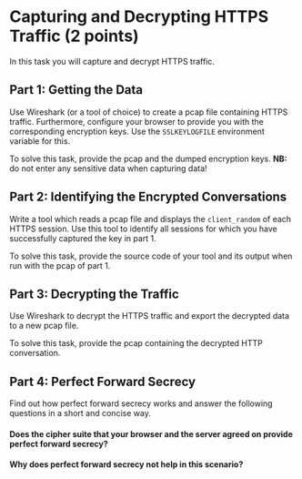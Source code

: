 # Capturing and Decrypting HTTPS Traffic (2 points)
In this task you will capture and decrypt HTTPS traffic.

## Part 1: Getting the Data
Use Wireshark (or a tool of choice) to create a pcap file containing HTTPS traffic. Furthermore,
configure your browser to provide you with the corresponding encryption keys. Use the 
`SSLKEYLOGFILE` environment variable for this.

To solve this task, provide the pcap and the dumped encryption keys. **NB:** do not enter any
sensitive data when capturing data!

## Part 2: Identifying the Encrypted Conversations
Write a tool which reads a pcap file and displays the `client_random` of each HTTPS session. Use
this tool to identify all sessions for which you have successfully captured the key in part 1.

To solve this task, provide the source code of your tool and its output when run with the pcap of
part 1.

## Part 3: Decrypting the Traffic
Use Wireshark to decrypt the HTTPS traffic and export the decrypted data to a new pcap file.

To solve this task, provide the pcap containing the decrypted HTTP conversation.

## Part 4: Perfect Forward Secrecy
Find out how perfect forward secrecy works and answer the following questions in a short and
concise way.

#### Does the cipher suite that your browser and the server agreed on provide perfect forward secrecy?

#### Why does perfect forward secrecy not help in this scenario?
